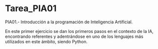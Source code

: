 # Tarea_PIA01
PIA01.- Introducción a la programación de Inteligencia Artificial.

En este primer ejercicio se dan los primeros pasos en el contexto de la IA, encontrando referentes y adentrándose en uno de los lenguajes más utilizados en este ámbito, siendo Python.
